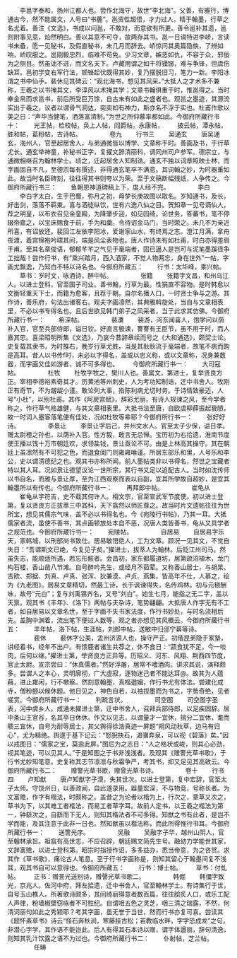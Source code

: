 <!-- { "loadSidebar": true } -->
　　李邕字泰和，扬州江都人也。尝作北海守，故世“李北海”。父善，有雅行，博通古今，然不能属文，人号曰“书簏”。邕资性超悟，才力过人，精于翰墨，行草之名尤着。善注《文选》，书成以问邕，不敢对，而意欲有所更。善令邕补其遗，邕则附事见意，灿然明白。善以其意不可夺，故两存其书。邕一日谒特进李峤，言读书未备，愿一见秘书，及假直秘书，未几月而辞去。峤惊问其奥篇隐帙，了辨如响，峤叹服之。邕刚毅忠烈，临难不苟免。少习文章，嫉恶如仇，不容于众，邪佞为之侧目。然虽诎不进，而文名天下。卢藏用谓之如干将镆铘，难与争锋，但虞伤缺耳。邕初学变右军行法，顿锉起伏既得其妙，复乃摆脱旧习，笔力一新。李阳冰谓之书中仙手。裴休见其碑云：“观北海书，想见其风采。”大抵人之才术多不兼称，王羲之以书掩其文，李淳风以术掩其学；文章书翰俱重于时，惟邕得之。当时奉金帛而求邕书，前后所受巨万馀，自古未有如此之盛者也。观邕之墨迹，其源流实出于羲之，议者以谓骨气洞达，奕奕如有神力，斯亦名不浮于实也。杜甫作歌以美之日：“声华当健笔，洒落富清制。”为世之所仰慕率都如此。今御府所藏行书十：
　　光王帖，检校帖，奂上人帖，阎爵帖，永康帖，
　　披云帖，潭永帖，胜和帖，葛粉帖，古诗帖。 
　　
　　卷九
　　行书三
　　吴通玄
　　唐吴通玄，海州人，官至起居舍人，与弟通微皆以博学、文章称于时。善画及书，于行草尤长。通玄举神童，补秘书正字，复擢文辞清丽科，调同州司户参军。德宗立，与通微相继召为翰林学士。顷之，迁起居舍人知制诰。通玄不独以词章照映士林，而字画固自不凡，至德宗每有撰述，非得通玄笔卒不满意。其词翰之妙，为时器重如此。故当时名臣碑刻，往往得其书则夸以为荣。至于文稿断幅残纸，人争传之。今御府所藏行书三：
　　鱼朝恩神道碑稿上下，度人经不完。
　　
　　李白
　　李白字太白，生于巴蜀，弥月之初，母梦长庚故图以取名。岁知通书，及长，好击剑，落落不羁束。喜与酒徒纵饮，世有六逸八仙之目。贺知章一见号谪仙人，荐之明皇，以布衣召见金銮殿，为降肇步迎，如见园绮。论世务，答蕃书，笔不停辍帝嘉之，以宝床赐食于前，手为和羹。令待诏金马门，当时荣之。未几不为亲近所喜，有诏放还。裴回江左依李阳冰，爱谢家山水，有终焉之志。澄江月满，拿舟夜渡，着宫锦袍吟啸其间，端是风尘表物也。唐人作诗未有如杜甫，时白亦得差肩于甫。至其名章俊语，郁郁芊芊之气见于毫端者，固已逼人是岂可与泥笔墨蹊径争工拙哉！尝作行书，有“乘兴踏月，西入酒家，不觉人物两忘，身在世外”一帖，字画尤飘逸，乃知白不特以诗名也。今御府所藏五：
　　行书：太华峰，乘兴帖。
　　草书：岁时文，咏酒诗，醉中帖。
　　
　　张籍
　　张籍字文昌，和州乌江人。以进士登科，官至国子司业。善书翰，行草为最。性狷直不容物。是时韩愈以文衡轻重天下士，而籍为愈客，且荐于朝。自尔名播人口，一时贤士争与之游。其作诗，善乐府，句法出诸客右。观夫字画凛然，其典雅斡旋处，当自与文章相表里，不必以书专得名也。且后世欲见韩门弟子之风采者，当于此求其仿佛。今御府所藏行书一：
　　希深帖。
　　
　　裴瀵
　　裴游，河东闻喜人，饱学问以荫补入官，官至兵部侍郎，谥日钦。好直言极谏，謇謇有王臣节，虽不用于时，而人嘉其忠。喜梁昭明所集《文选》，乃哀今昔辞章续而号之《大和通选》，颇契士论。史复载其隶书，为时推右，晚岁行草尤胜。当是其耿耿流于毫端者，故笔不病而韵是高耳。昔人以书传f时，未必以字得名，盖或以忠义称，或以文章称，况身兼数器，而字画又佳如游者，诚不可多得也。
　　今御府所藏行书一：
　　大司寇帖。
　　
　　杜牧
　　杜牧字牧之，樊川人也。善属文，第进士，复举贤良方正。宰相李德裕素奇其才。历黄池等州刺史，人为考功知制诰，迁中书舍人。牧刚正有奇节，不为龌龊小谨。敢论列大事，指陈利病尤切时务。于诗情致豪迈，人号“小杜”，以别杜甫。其作《阿房宫赋》，辞彩尤丽，有诗人规谏之风，至今学者称之。作行草气格雄健，与其文章相表里。大抵书法至唐，自欧虞柳薛振起衰陋，故一时词人墨客落笔便有佳处，况如杜牧等辈耶？今御府所行书一：
　　张好好诗。
　　
　　李景让
　　李景让字后己，并州文水人。官至太子少保，谥日孝。赠太尉橙之孙也，以荫补入官。性方毅，敢言无忌惮。宝历初为右拾遗，淮南节度使王播以饯十万市朝廷欢，求领盐钱，景让亟论不可。由是上林高其操守。其在朝廷上虽凛然有不可犯之色，而退食闺门则雍雍唯谨。所居东部乐和里，人号乐和李公，史以谓清德纪之也。观其书亦称所闻。前人墨帖类非以书得名，然世之宝藏者特以其人耳。况如景让德望议论一世所宗，其行书又足以追配古人。当时如沈传师以书自名，而雅与景让厚，至为江西观察而表以自副，宜其所学故自超妙，是宜其翰墨所以有传也。今御府所藏行书一：
　　再拜郎中帖。
　　
　　崔龟从
　　崔龟从字符吉，史不载其何许人。相文宗，官至宣武军节度使。初以进士登第，复以贤良方正拔萃三中其科，天下翕然以师匠尊之。故当时片文遗帖往往为世所宝，想见其儒宗气味，盖不必以书得名也。今《宛陵行书帖》，乃其一耳。大抵儒家者流，虽使不善书，其点画顿放处本自不恶，况唐人类皆善书，龟从又具学者之规范也。今御府所藏行书一：
　　宛陵帖。
　　
　　自居易
　　自居易字乐天，家韩城，以刑部尚书致仕。居易敏悟绝人，工为文章。顾况一见其文，不觉自失日：“吾谓斯文已绝，今复见子矣。”擢进士，拔萃人为翰林。后贬江州司马。然虽失志，能顺适所遇，若忘形骸者。会昌初，家东都履道坊，居第疏沼植木，龙门构石楼，香山凿八节滩。自号醉吟先生，或经月不茹荤。又称香山居士，与胡杲、吉欧、郑据、刘真、卢真、张浑、狄兼漠、卢贞、燕集，皆高年不仕，人慕之，绘为《九老图》。居易文章精切，然最工诗，长于讽谏得失，名传鸡林。初与元稹酬咏，故号“元白”；复与刘禹锡齐名，又号“刘白”。始生七月，能指之无二字，盖以天禀。观其书《丰年》、《洛下》两帖与夫杂诗，笔势翩翩。大抵唐人作字无有不工者，如自居易以文章名世，至于字画不失书家法度，作行书妙处，与时名流相后先。盖胸中渊着，流出笔下便过人数等，观之者亦想见其风概云。今御府所藏行书五：
　　丰年帖，洛下帖，生涯帖，刘郎中帖，送敏中归邠宁幕等诗。
　　
　　裴休
　　裴休字公美，孟州济源人也，操守严正。初偕昆弟隐于家塾，讲经着书，经年不出户。有馈鹿者诸生共荐之，休不食日：“蔬食犹不足，今一啖肉，后何以继。”擢进士第，举贤良方正异等。历昭义、河东、风翔、荆西四节度，官止太尉。宣宗尝曰：“休真儒者。”然好浮屠，居常不嗜酒肉。讲求其说，演释颇多。尝谓人之本心，灵明廓彻，广大虚寂，逐物迷己者不能达耳@。故其为人蕴藉，进止雍闲，行不嗽察。然刻意翰墨，真楷遒媚，作行书尤有体法。尝建化成寺，僧粉额以候休题。他日见之，神色自若，以袖捏墨而为书之，字势奇绝，见者嗟赏。今御府所藏行书一：
　　判疏言状。
　　
　　司空图
　　司空图字圣表，河中虞乡人。咸通未擢进士第，迁中书舍人，召拜兵部侍郎，以足疾固辞。居中条山王官谷，名其亭日休休。作文以见志，以谓量才一宜休，揣分二宜休，耄而聩三宜休，自号为耐辱居士。其父舆得徐浩真迹一屏题“朔风动秋草，边马有归心”，尤为精绝。舆遂于基下记云：“怒猊抉石，渴骥奔泉，可以视《碧落》矣。”因以戒图日：“儒家之宝，莫逾此屏。”图后为之志日：“人之格状或峻，则其心必劲，视其笔迹，可以见其人。”于是知图之于书非浅浅者。及观其《赠警光草书歌》，于行书尤妙知笔意。史复称其志节凛凛与秋霜争严，考其书，抑又足见其高致云。今御府所藏行书二：
　　赠警光草书歌，赠曾光草书诗。 
　　
　　卷十
　　行书四
　　卢知猷
　　唐卢知猷字子漠，失其世次。以进士登第，复中宏辞，官至太子太师。守饶州日，以善政闻，自此遂录用。器量宏深，不与物竞，号称长者。为文富赡，作字有楷法，时颇称之。盖昔之为论者以楷为上，行次之，章草又次之，草书为下，以其难工者楷法，而易工者草字耳。故前人定书，以王羲之楷法为第一，钟繇次之，自繇而下无人，则知其楷法者不可多得。知猷之书有此者，是岂不学而能，及其注意于此非一日也。然知猷虽以楷法称，而此所得惟行书耳。今御府所藏行书一：
　　送警光序。
　　
　　吴融
　　吴融字子华，越州山阴人，官至翰林承旨。祖翕有高世志，不应召辟，朝廷赐文简先生号。融幼力学能世其家，文辞富赡，以进士登科第。昭宗时指授作诏，多多益办，悉当帝意，为之咨赏。求其怍《草书歌》，痛论古人笔意。至于行书字画称是，则知其留心于翰墨间复不浅耳，观其书自可以意得也。令御府所藏五：
　　行书：博士帖。
　　草书：付虬帖。
　　正书：赠詈光送别诗，赠謦光草书歌二。
　　
　　韩倔
　　韩僵字致光，京兆人。佐河中府，拜左拾遗，迁中书舍人，官至翰林学士。有诗集行于世，自号玉山樵人。所著歌诗颇多，其间绮丽得意者数百篇，往往脍炙人口，或乐工配人声律，粉墙椒壁窃咏者不可胜纪。自谓咀五色之灵芝，咽三清之瑞露，不然，何清词丽句如此之秀颖耶？考其字画，虽无誉于当世，然而行书亦复可喜。尝读其《题怀素草书》诗云“怪石奔秋涧，寒藤挂古松；若教临水畔，字字恐成龙”之句，非潜心字学，其作语不能迨此。后人有得其石本诗以赠，谓字体遒丽，辞句清逸，则知其乳汁饮露之语不为过也。今御府所藏行书二：
　　仆射帖，芝兰帖。
　　
　　任畴
